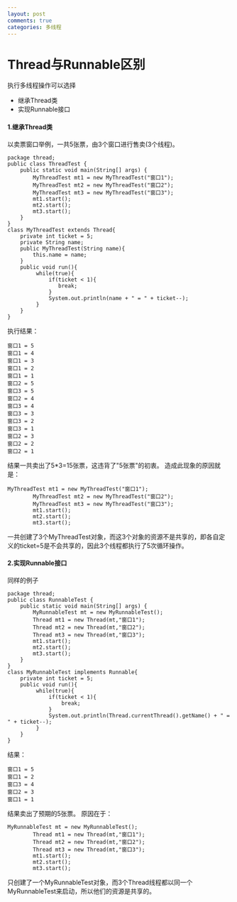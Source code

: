 ```yaml
---
layout: post
comments: true
categories: 多线程
---
```


# Thread与Runnable区别

执行多线程操作可以选择
- 继承Thread类
- 实现Runnable接口

#### 1.继承Thread类
以卖票窗口举例，一共5张票，由3个窗口进行售卖(3个线程)。


```
package thread;
public class ThreadTest {
	public static void main(String[] args) {
		MyThreadTest mt1 = new MyThreadTest("窗口1");
		MyThreadTest mt2 = new MyThreadTest("窗口2");
		MyThreadTest mt3 = new MyThreadTest("窗口3");
		mt1.start();
		mt2.start();
		mt3.start();
	}
}
class MyThreadTest extends Thread{
	private int ticket = 5;    
	private String name;
	public MyThreadTest(String name){
		this.name = name;
	}
    public void run(){    
         while(true){  
             if(ticket < 1){    
                break;  
             }   
             System.out.println(name + " = " + ticket--);    
         }    
    } 
}
```

执行结果：

```
窗口1 = 5
窗口1 = 4
窗口1 = 3
窗口1 = 2
窗口1 = 1
窗口2 = 5
窗口3 = 5
窗口2 = 4
窗口3 = 4
窗口3 = 3
窗口3 = 2
窗口3 = 1
窗口2 = 3
窗口2 = 2
窗口2 = 1
```

结果一共卖出了5*3=15张票，这违背了"5张票"的初衷。
造成此现象的原因就是：

```
MyThreadTest mt1 = new MyThreadTest("窗口1");
		MyThreadTest mt2 = new MyThreadTest("窗口2");
		MyThreadTest mt3 = new MyThreadTest("窗口3");
		mt1.start();
		mt2.start();
		mt3.start();
```

一共创建了3个MyThreadTest对象，而这3个对象的资源不是共享的，即各自定义的ticket=5是不会共享的，因此3个线程都执行了5次循环操作。

#### 2.实现Runnable接口
同样的例子

```
package thread;
public class RunnableTest {
	public static void main(String[] args) {
		MyRunnableTest mt = new MyRunnableTest();
		Thread mt1 = new Thread(mt,"窗口1");
		Thread mt2 = new Thread(mt,"窗口2");
		Thread mt3 = new Thread(mt,"窗口3");
		mt1.start();
		mt2.start();
		mt3.start();
	}
}
class MyRunnableTest implements Runnable{
	private int ticket = 5;    
	public void run(){    
         while(true){  
    		 if(ticket < 1){    
    			 break;  
    		 }    
    		 System.out.println(Thread.currentThread().getName() + " = " + ticket--);    
         }    
    } 
}
```

结果：

```
窗口1 = 5
窗口1 = 2
窗口3 = 4
窗口2 = 3
窗口1 = 1
```

结果卖出了预期的5张票。
原因在于：

```
MyRunnableTest mt = new MyRunnableTest();
		Thread mt1 = new Thread(mt,"窗口1");
		Thread mt2 = new Thread(mt,"窗口2");
		Thread mt3 = new Thread(mt,"窗口3");
		mt1.start();
		mt2.start();
		mt3.start();
```

只创建了一个MyRunnableTest对象，而3个Thread线程都以同一个MyRunnableTest来启动，所以他们的资源是共享的。
